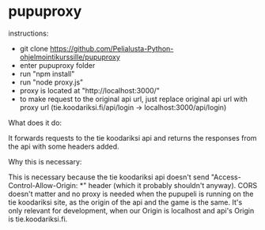 # pupuproxy

instructions:
- git clone https://github.com/Pelialusta-Python-ohjelmointikurssille/pupuproxy
- enter pupuproxy folder
- run "npm install"
- run "node proxy.js"
- proxy is located at "http://localhost:3000/"
- to make request to the original api url, just replace original api url with proxy url (tie.koodariksi.fi/api/login -> localhost:3000/api/login)

What does it do:

It forwards requests to the tie koodariksi api and returns the responses from the api with some headers added. 

Why this is necessary:

This is necessary because the tie koodariksi api doesn't send "Access-Control-Allow-Origin: *" header (which it probably shouldn't anyway). CORS doesn't matter and no proxy is needed when the pupupeli is running on the tie koodariksi site, as the origin of the api and the game is the same. It's only relevant for development, when our Origin is localhost and api's Origin is tie.koodariksi.fi.
